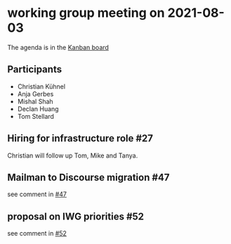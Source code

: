 # working group meeting on 2021-08-03

The agenda is in the [Kanban board](https://github.com/llvm/llvm-iwg/projects/1)

## Participants

* Christian Kühnel
* Anja Gerbes
* Mishal Shah
* Declan Huang
* Tom Stellard

## Hiring for infrastructure role #27

Christian will follow up Tom, Mike and Tanya.

## Mailman to Discourse migration #47

see comment in [#47](https://github.com/llvm/llvm-iwg/issues/47)

## proposal on IWG priorities #52

see comment in [#52](https://github.com/llvm/llvm-iwg/issues/52)
